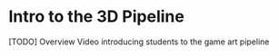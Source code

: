 # Intro to the 3D Pipeline

<p>[TODO] Overview Video introducing students to the game art pipeline</p>